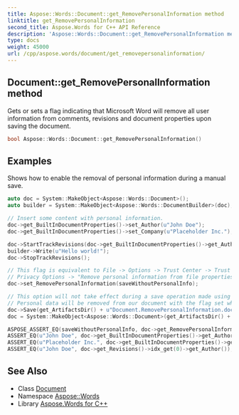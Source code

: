 ```yaml
---
title: Aspose::Words::Document::get_RemovePersonalInformation method
linktitle: get_RemovePersonalInformation
second_title: Aspose.Words for C++ API Reference
description: 'Aspose::Words::Document::get_RemovePersonalInformation method. Gets or sets a flag indicating that Microsoft Word will remove all user information from comments, revisions and document properties upon saving the document in C++.'
type: docs
weight: 45000
url: /cpp/aspose.words/document/get_removepersonalinformation/
---
```

## Document::get_RemovePersonalInformation method


Gets or sets a flag indicating that Microsoft Word will remove all user information from comments, revisions and document properties upon saving the document.

```cpp
bool Aspose::Words::Document::get_RemovePersonalInformation()
```


## Examples



Shows how to enable the removal of personal information during a manual save. 
```cpp
auto doc = System::MakeObject<Aspose::Words::Document>();
auto builder = System::MakeObject<Aspose::Words::DocumentBuilder>(doc);

// Insert some content with personal information.
doc->get_BuiltInDocumentProperties()->set_Author(u"John Doe");
doc->get_BuiltInDocumentProperties()->set_Company(u"Placeholder Inc.");

doc->StartTrackRevisions(doc->get_BuiltInDocumentProperties()->get_Author(), System::DateTime::get_Now());
builder->Write(u"Hello world!");
doc->StopTrackRevisions();

// This flag is equivalent to File -> Options -> Trust Center -> Trust Center Settings... ->
// Privacy Options -> "Remove personal information from file properties on save" in Microsoft Word.
doc->set_RemovePersonalInformation(saveWithoutPersonalInfo);

// This option will not take effect during a save operation made using Aspose.Words.
// Personal data will be removed from our document with the flag set when we save it manually using Microsoft Word.
doc->Save(get_ArtifactsDir() + u"Document.RemovePersonalInformation.docx");
doc = System::MakeObject<Aspose::Words::Document>(get_ArtifactsDir() + u"Document.RemovePersonalInformation.docx");

ASPOSE_ASSERT_EQ(saveWithoutPersonalInfo, doc->get_RemovePersonalInformation());
ASSERT_EQ(u"John Doe", doc->get_BuiltInDocumentProperties()->get_Author());
ASSERT_EQ(u"Placeholder Inc.", doc->get_BuiltInDocumentProperties()->get_Company());
ASSERT_EQ(u"John Doe", doc->get_Revisions()->idx_get(0)->get_Author());
```

## See Also

* Class [Document](../)
* Namespace [Aspose::Words](../../)
* Library [Aspose.Words for C++](../../../)
